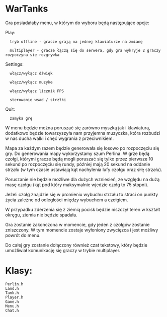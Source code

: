 # WarTanks

Gra posiadałaby menu, w którym do wyboru będą następujące opcje:

Play:

      tryb offline - gracze grają na jednej klawiaturze na zmianę
      
      multiplayer - gracze łączą się do serwera, gdy gra wykryje 2 graczy rozpoczyna się rozgrywka
      
      
Settings:

      włącz/wyłącz dźwięk
      
      włącz/wyłącz muzyke
      
      włącz/wyłącz licznik FPS
      
      sterowanie wsad / strzłki
      
Quit:

      zamyka grę
      
W menu będzie można poruszać się zarówno myszką jak i klawiaturą, dodatkowo będzie towarzyszyła nam przyjemna muzyczka, która rozbudzi w nas ducha walki i chęć wygrania z przeciwnikiem.

Mapa za każdym razem będzie generowała się losowo po rozpoczęciu się gry. Do generowania mapy wykorzystamy szum Perlina. W grze będą czołgi, którymi gracze będą mogli poruszać się tylko przez pierwsze 10 sekund po rozpoczęciu się rundy, później mają 20 sekund na oddanie strzału (w tym czasie ustawiają kąt nachylenia lufy czołgu oraz siłę strzału).

Poruszanie nie będzie możliwe dla dużych wzniesień, ze względu na dużą masę czołgu (kąt pod który maksymalnie wjedzie czołg to 75 stopni).

Jeżeli czołg znajdzie się w promieniu wybuchu strzału to straci on punkty życia zależne od odległości między wybuchem a czołgiem.

W przypadku zderzenia się z ziemią pocisk będzie niszczył teren w kształt okręgu, ziemia nie będzie spadała.

Gra zostanie zakończona w momencie, gdy jeden z czołgów zostanie zniszczony. W tym momencie zostaje wyłoniony zwycięzca i jest możliwy powrót do menu.

Do całej gry zostanie dołączony również czat tekstowy, który będzie umożliwiał komunikację się graczy w trybie multiplayer.

# Klasy:
```
Perlin.h
Land.h
Tank.h
Player.h
Game.h
Menu.h
Chat.h
```
